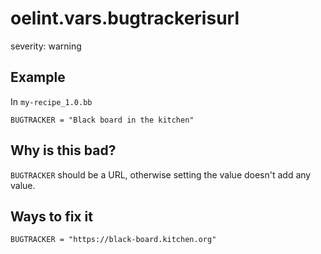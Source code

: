 # oelint.vars.bugtrackerisurl

severity: warning

## Example

In ``my-recipe_1.0.bb``

```
BUGTRACKER = "Black board in the kitchen"
```

## Why is this bad?

``BUGTRACKER`` should be a URL, otherwise setting the value doesn't add any value.

## Ways to fix it

```
BUGTRACKER = "https://black-board.kitchen.org"
```
